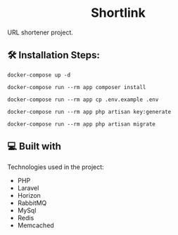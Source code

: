 <h1 align="center" id="title">Shortlink</h1>

<p id="description">URL shortener project.</p>

<h2>🛠️ Installation Steps:</h2>

```
docker-compose up -d
```

```
docker-compose run --rm app composer install
```

```
docker-compose run --rm app cp .env.example .env
```

```
docker-compose run --rm app php artisan key:generate
```

```
docker-compose run --rm app php artisan migrate
```



<h2>💻 Built with</h2>

Technologies used in the project:

*   PHP
*   Laravel
*   Horizon
*   RabbitMQ
*   MySql
*   Redis
*   Memcached

